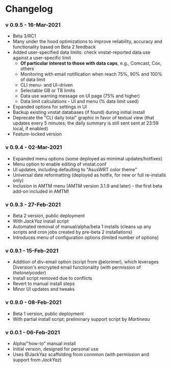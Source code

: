 # Changelog #

### v 0.9.5 - 16-Mar-2021 ###
* Beta 3/RC1
* Many under the hood optimizations to improve reliability, accuracy and functionality based on Beta 2 feedback
* Added user-specified data limits: check vnstat-reported data use against a user-specific limit
  - __Of particular interest to those with data caps__, e.g., Comcast, Cox, others
  - Monitoring with email notification when reach 75%, 90% and 100% of data limit
  - CLI menu- and UI-driven
  - Selectable GB or TB limits
  - Data use warning message on UI page (75% and higher)
  - Data limit calculations - UI and menu (% data limit used)
* Expanded options for settings in UI
* Backup existing vnstat databases (if found) during initial install
* Deprecate the "CLI daily total" graphic in favor of textual view (that updates every 5 minutes; the daily summary is still sent sent at 23:59 local, if enabled)
* Feature-locked version

### v 0.9.4 - 02-Mar-2021 ###
* Expanded menu options (some deployed as mimimal updates/hotfixes)
* Menu option to enable editing of vnstat.conf
* UI updates, including defaulting to "AsusWRT color theme"
* Universal date reformatting (deployed as hotfix, for new or full re-installs only)
* Inclusion in AMTM menu (AMTM version 3.1.9 and later) - the first beta add-on included in AMTM!

### v 0.9.3 - 27-Feb-2021 ###
* Beta 2 version, public deployment
* With _JackYaz_ install script
* Automated removal of manual/alpha/beta 1 installs (cleans up any scripts and cron jobs created by pre-beta 2 installations)
* Introduces menu of configuration options (limited number of options)

### v 0.9.1 - 15-Feb-2021 ###
* Addition of div-email option (script from @elorimer), which leverages Diversion's encrypted email functionality (with permission of _thelonelycoder_)
* Install script removed due to conflicts
* Revert to manual install steps
* Minor UI updates and tweaks

### v 0.9.0 - 08-Feb-2021 ###
* Beta 1 version, public deployment
* With partial install script; preliminary support script by _Martineau_

### v 0.0.1 - 06-Feb-2021 ###
* Alpha/"how-to" manual install
* Initial version, designed for personal use
* Uses @JackYaz scaffolding from connmon (with permission and support from _JackYaz_)
